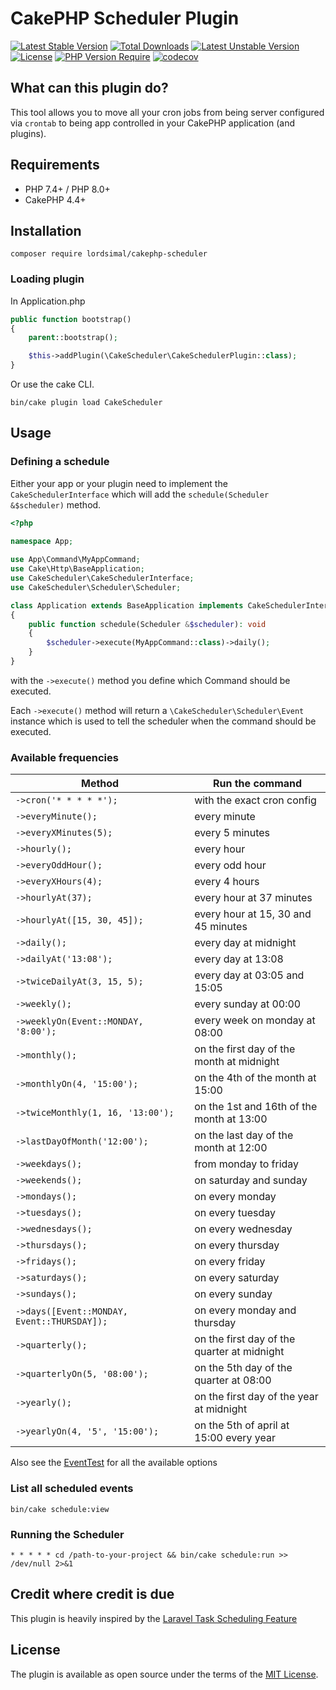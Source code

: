 # CakePHP Scheduler Plugin

[![Latest Stable Version](http://poser.pugx.org/lordsimal/cakephp-scheduler/v)](https://packagist.org/packages/lordsimal/cakephp-scheduler) [![Total Downloads](http://poser.pugx.org/lordsimal/cakephp-scheduler/downloads)](https://packagist.org/packages/lordsimal/cakephp-scheduler) [![Latest Unstable Version](http://poser.pugx.org/lordsimal/cakephp-scheduler/v/unstable)](https://packagist.org/packages/lordsimal/cakephp-scheduler) [![License](http://poser.pugx.org/lordsimal/cakephp-scheduler/license)](https://packagist.org/packages/lordsimal/cakephp-scheduler) [![PHP Version Require](http://poser.pugx.org/lordsimal/cakephp-scheduler/require/php)](https://packagist.org/packages/lordsimal/cakephp-scheduler)
[![codecov](https://codecov.io/github/LordSimal/cakephp-scheduler/branch/main/graph/badge.svg?token=XFRMhXp6S9)](https://codecov.io/github/LordSimal/cakephp-scheduler)

## What can this plugin do?

This tool allows you to move all your cron jobs from being server configured via `crontab` 
to being app controlled in your CakePHP application (and plugins).

## Requirements
- PHP 7.4+ / PHP 8.0+
- CakePHP 4.4+

## Installation
```
composer require lordsimal/cakephp-scheduler
```

### Loading plugin
In Application.php

```php
public function bootstrap()
{
    parent::bootstrap();

    $this->addPlugin(\CakeScheduler\CakeSchedulerPlugin::class);
}
```

Or use the cake CLI.
```
bin/cake plugin load CakeScheduler
```

## Usage

### Defining a schedule

Either your app or your plugin need to implement the `CakeSchedulerInterface`
which will add the `schedule(Scheduler &$scheduler)` method.

```php
<?php
 
namespace App;

use App\Command\MyAppCommand;
use Cake\Http\BaseApplication;
use CakeScheduler\CakeSchedulerInterface;
use CakeScheduler\Scheduler\Scheduler;

class Application extends BaseApplication implements CakeSchedulerInterface
{
    public function schedule(Scheduler &$scheduler): void
    {
        $scheduler->execute(MyAppCommand::class)->daily();
    }
}
```

with the `->execute()` method you define which Command should be executed.

Each `->execute()` method will return a `\CakeScheduler\Scheduler\Event` instance which 
is used to tell the scheduler when the command should be executed.

### Available frequencies

| Method                                      | Run the command                             |
|---------------------------------------------|---------------------------------------------|
| `->cron('* * * * *');`                      | with the exact cron config                  |
| `->everyMinute();`                          | every minute                                |
| `->everyXMinutes(5);`                       | every 5 minutes                             |
| `->hourly();`                               | every hour                                  |
| `->everyOddHour();`                         | every odd hour                              |
| `->everyXHours(4);`                         | every 4 hours                               |
| `->hourlyAt(37);`                           | every hour at 37 minutes                    |
| `->hourlyAt([15, 30, 45]);`                 | every hour at 15, 30 and 45 minutes         |
| `->daily();`                                | every day at midnight                       |
| `->dailyAt('13:08');`                       | every day at 13:08                          |
| `->twiceDailyAt(3, 15, 5);`                 | every day at 03:05 and 15:05                |
| `->weekly();`                               | every sunday at 00:00                       |
| `->weeklyOn(Event::MONDAY, '8:00');`        | every week on monday at 08:00               |
| `->monthly();`                              | on the first day of the month at midnight   |
| `->monthlyOn(4, '15:00');`                  | on the 4th of the month at 15:00            |
| `->twiceMonthly(1, 16, '13:00');`           | on the 1st and 16th of the month at 13:00   |
| `->lastDayOfMonth('12:00');`                | on the last day of the month at 12:00       |
| `->weekdays();`                             | from monday to friday                       |
| `->weekends();`                             | on saturday and sunday                      |
| `->mondays();`                              | on every monday                             |
| `->tuesdays();`                             | on every tuesday                            |
| `->wednesdays();`                           | on every wednesday                          |
| `->thursdays();`                            | on every thursday                           |
| `->fridays();`                              | on every friday                             |
| `->saturdays();`                            | on every saturday                           |
| `->sundays();`                              | on every sunday                             |
| `->days([Event::MONDAY, Event::THURSDAY]);` | on every monday and thursday                |
| `->quarterly();`                            | on the first day of the quarter at midnight |
| `->quarterlyOn(5, '08:00');`                | on the 5th day of the quarter at 08:00      |
| `->yearly();`                               | on the first day of the year at midnight    |
| `->yearlyOn(4, '5', '15:00');`              | on the 5th of april at 15:00 every year     |

Also see the [EventTest](https://github.com/LordSimal/cakephp-scheduler/blob/main/tests/TestCase/Scheduler/EventTest.php) 
for all the available options

### List all scheduled events

```
bin/cake schedule:view
```

### Running the Scheduler

```
* * * * * cd /path-to-your-project && bin/cake schedule:run >> /dev/null 2>&1
```

## Credit where credit is due
This plugin is heavily inspired by the [Laravel Task Scheduling Feature](https://laravel.com/docs/10.x/scheduling)

## License
The plugin is available as open source under the terms of the [MIT License](https://github.com/lordsimal/cakephp-scheduler/blob/main/LICENSE).